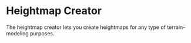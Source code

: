 # Heightmap Creator
The heightmap creator lets you create heightmaps for any type of terrain-modeling purposes.
